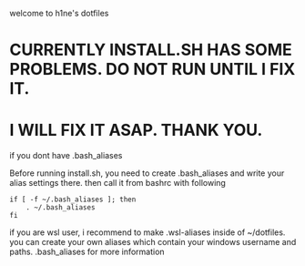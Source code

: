 welcome to h1ne's dotfiles

# **CURRENTLY INSTALL.SH HAS SOME PROBLEMS. DO NOT RUN UNTIL I FIX IT.**

# **I WILL FIX IT ASAP. THANK YOU.**

if you dont have .bash_aliases

Before running install.sh, you need to create .bash_aliases and write your alias settings there. then call it from bashrc with following

```
if [ -f ~/.bash_aliases ]; then
    . ~/.bash_aliases
fi
```

if you are wsl user, i recommend to make .wsl-aliases inside of ~/dotfiles. you can create your own aliases which contain your windows username and paths. .bash_aliases for more information
